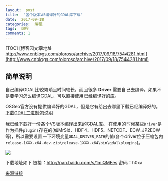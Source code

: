 ```yaml
---
layout:  post
title:  "各个版本VS编译好的GDAL库下载"
date:  2017-09-18
categories:  编程
tags:  编程
comments: 1
---
```


[TOC]
[博客园文章地址 http://www.cnblogs.com/oloroso/archive/2017/09/18/7544281.html](http://www.cnblogs.com/oloroso/archive/2017/09/18/7544281.html)
## 简单说明
自己编译GDAL比较繁琐且时间较长，而且很多 **Driver** 需要自己去编译。如果不是要学习怎么编译GDAL，可以直接使用已经编译好的库。

OSGeo官方没有提供编译好的GDAL，但是它有给出去哪里下载已经编译好的。[下载GDAL二进制包说明](http://trac.osgeo.org/gdal/wiki/DownloadingGdalBinaries)

我已经下载好一份各个VS版本编译出来的GDAL库。
在使用的时候某些`Driver`是作为插件`plugins`存在的(如MrSid、HDF4、HDF5、NETCDF、ECW_JP2ECW等)，所以需要设置一下环境变量`GDAL_DRIVER_PATH`的值(各个driver位于压缩包内`release-1XXX-x64-dev.zip\release-1XXX-x64\bin\gdal\plugins`)。

![](http://images2017.cnblogs.com/blog/693958/201709/693958-20170918173936306-973452846.png)

下载地址如下
链接：http://pan.baidu.com/s/1miQMEes 密码：h0xa

[来源链接](http://www.gisinternals.com/index.html)